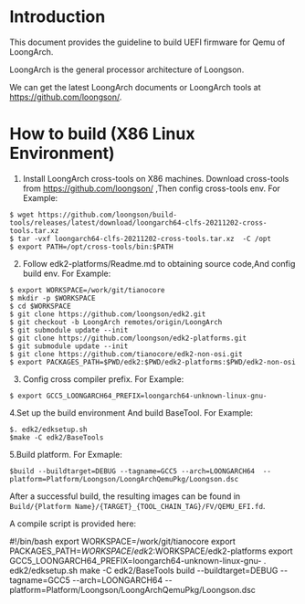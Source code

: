 # Introduction

  This document provides the guideline to build UEFI firmware for Qemu of LoongArch.

  LoongArch is the general processor architecture of Loongson.

  We can get the latest LoongArch documents or LoongArch tools at https://github.com/loongson/.

# How to build (X86 Linux Environment)

  1. Install LoongArch cross-tools on X86 machines.
    Download cross-tools from https://github.com/loongson/ ,Then config cross-tools env.
    For Example:
    
    $ wget https://github.com/loongson/build-tools/releases/latest/download/loongarch64-clfs-20211202-cross-tools.tar.xz
    $ tar -vxf loongarch64-clfs-20211202-cross-tools.tar.xz  -C /opt
    $ export PATH=/opt/cross-tools/bin:$PATH
   
  2. Follow edk2-platforms/Readme.md to obtaining source code,And config build env.
    For Example:
    
    $ export WORKSPACE=/work/git/tianocore
    $ mkdir -p $WORKSPACE
    $ cd $WORKSPACE
    $ git clone https://github.com/loongson/edk2.git
    $ git checkout -b LoongArch remotes/origin/LoongArch
    $ git submodule update --init
    $ git clone https://github.com/loongson/edk2-platforms.git
    $ git submodule update --init
    $ git clone https://github.com/tianocore/edk2-non-osi.git
    $ export PACKAGES_PATH=$PWD/edk2:$PWD/edk2-platforms:$PWD/edk2-non-osi
    
  3. Config  cross compiler prefix.
    For Example:
    
    $ export GCC5_LOONGARCH64_PREFIX=loongarch64-unknown-linux-gnu-
    
  4.Set up the build environment And  build BaseTool.
    For Example:
    
    $. edk2/edksetup.sh
    $make -C edk2/BaseTools
    
  5.Build  platform.
    For Exmaple:
    
    $build --buildtarget=DEBUG --tagname=GCC5 --arch=LOONGARCH64  --platform=Platform/Loongson/LoongArchQemuPkg/Loongson.dsc
    
  After a successful build, the resulting images can be found in `Build/{Platform Name}/{TARGET}_{TOOL_CHAIN_TAG}/FV/QEMU_EFI.fd`.
   
  A compile script is provided here:

  #!/bin/bash
  export WORKSPACE=/work/git/tianocore
  export PACKAGES_PATH=$WORKSPACE/edk2:$WORKSPACE/edk2-platforms
  export GCC5_LOONGARCH64_PREFIX=loongarch64-unknown-linux-gnu-
  . edk2/edksetup.sh
  make -C edk2/BaseTools
  build --buildtarget=DEBUG --tagname=GCC5 --arch=LOONGARCH64  --platform=Platform/Loongson/LoongArchQemuPkg/Loongson.dsc

